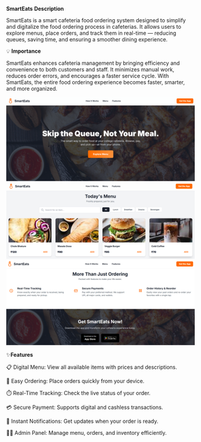 **SmartEats**
 **Description**

SmartEats is a smart cafeteria food ordering system designed to simplify and digitalize the food ordering process in cafeterias. It allows users to explore menus, place orders, and track them in real-time — reducing queues, saving time, and ensuring a smoother dining experience.

💡 **Importance**

SmartEats enhances cafeteria management by bringing efficiency and convenience to both customers and staff.
It minimizes manual work, reduces order errors, and encourages a faster service cycle.
With SmartEats, the entire food ordering experience becomes faster, smarter, and more organized.

![FIrst](images/FIrst.png)
![Menu](images/Menu.png)
![Third](images/Third.png)

✨**Features**

📋 Digital Menu: View all available items with prices and descriptions.

🛒 Easy Ordering: Place orders quickly from your device.

⏱️ Real-Time Tracking: Check the live status of your order.

💳 Secure Payment: Supports digital and cashless transactions.

🔔 Instant Notifications: Get updates when your order is ready.

👩‍🍳 Admin Panel: Manage menu, orders, and inventory efficiently.
